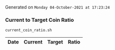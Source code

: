 Generated on `Monday 04-October-2021 at 17:23:24`

### Current to Target Coin Ratio
`current_coin_ratio.sh`

Date|Current|Target|Ratio
---|---|---|---
